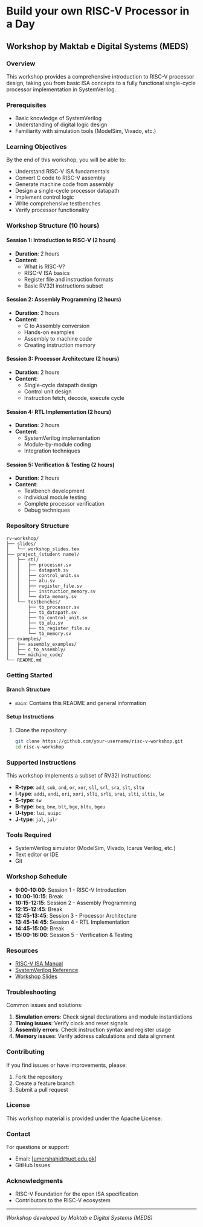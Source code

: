 # Build your own RISC-V Processor in a Day
## Workshop by Maktab e Digital Systems (MEDS)

### Overview
This workshop provides a comprehensive introduction to RISC-V processor design, taking you from basic ISA concepts to a fully functional single-cycle processor implementation in SystemVerilog.

### Prerequisites
- Basic knowledge of SystemVerilog
- Understanding of digital logic design
- Familiarity with simulation tools (ModelSim, Vivado, etc.)

### Learning Objectives
By the end of this workshop, you will be able to:
- Understand RISC-V ISA fundamentals
- Convert C code to RISC-V assembly
- Generate machine code from assembly
- Design a single-cycle processor datapath
- Implement control logic
- Write comprehensive testbenches
- Verify processor functionality

### Workshop Structure (10 hours)

#### Session 1: Introduction to RISC-V (2 hours)
- **Duration**: 2 hours
- **Content**: 
  - What is RISC-V?
  - RISC-V ISA basics
  - Register file and instruction formats
  - Basic RV32I instructions subset

#### Session 2: Assembly Programming (2 hours)
- **Duration**: 2 hours
- **Content**:
  - C to Assembly conversion
  - Hands-on examples
  - Assembly to machine code
  - Creating instruction memory

#### Session 3: Processor Architecture (2 hours)
- **Duration**: 2 hours
- **Content**:
  - Single-cycle datapath design
  - Control unit design
  - Instruction fetch, decode, execute cycle

#### Session 4: RTL Implementation (2 hours)
- **Duration**: 2 hours
- **Content**:
  - SystemVerilog implementation
  - Module-by-module coding
  - Integration techniques

#### Session 5: Verification & Testing (2 hours)
- **Duration**: 2 hours
- **Content**:
  - Testbench development
  - Individual module testing
  - Complete processor verification
  - Debug techniques

### Repository Structure
```
rv-workshop/
├── slides/
│   └── workshop_slides.tex
├── project_(student name)/
│   ├── rtl/
│   │   ├── processor.sv
│   │   ├── datapath.sv
│   │   ├── control_unit.sv
│   │   ├── alu.sv
│   │   ├── register_file.sv
│   │   ├── instruction_memory.sv
│   │   └── data_memory.sv
│   └── testbenches/
│       ├── tb_processor.sv
│       ├── tb_datapath.sv
│       ├── tb_control_unit.sv
│       ├── tb_alu.sv
│       ├── tb_register_file.sv
│       └── tb_memory.sv
├── examples/
│   ├── assembly_examples/
│   ├── c_to_assembly/
│   └── machine_code/
└── README.md
```

### Getting Started

#### Branch Structure
- `main`: Contains this README and general information

#### Setup Instructions
1. Clone the repository:
   ```bash
   git clone https://github.com/your-username/risc-v-workshop.git
   cd risc-v-workshop
   ```

### Supported Instructions
This workshop implements a subset of RV32I instructions:
- **R-type**: `add`, `sub`, `and`, `or`, `xor`, `sll`, `srl`, `sra`, `slt`, `sltu`
- **I-type**: `addi`, `andi`, `ori`, `xori`, `slli`, `srli`, `srai`, `slti`, `sltiu`, `lw`
- **S-type**: `sw`
- **B-type**: `beq`, `bne`, `blt`, `bge`, `bltu`, `bgeu`
- **U-type**: `lui`, `auipc`
- **J-type**: `jal`, `jalr`

### Tools Required
- SystemVerilog simulator (ModelSim, Vivado, Icarus Verilog, etc.)
- Text editor or IDE
- Git

### Workshop Schedule
- **9:00-10:00**: Session 1 - RISC-V Introduction
- **10:00-10:15**: Break
- **10:15-12:15**: Session 2 - Assembly Programming
- **12:15-12:45**: Break
- **12:45-13:45**: Session 3 - Processor Architecture
- **13:45-14:45**: Session 4 - RTL Implementation
- **14:45-15:00**: Break
- **15:00-16:00**: Session 5 - Verification & Testing

### Resources
- [RISC-V ISA Manual](https://riscv.org/technical/specifications/)
- [SystemVerilog Reference](https://www.systemverilog.io/)
- [Workshop Slides](slides/workshop_slides.pdf)

### Troubleshooting
Common issues and solutions:
1. **Simulation errors**: Check signal declarations and module instantiations
2. **Timing issues**: Verify clock and reset signals
3. **Assembly errors**: Check instruction syntax and register usage
4. **Memory issues**: Verify address calculations and data alignment

### Contributing
If you find issues or have improvements, please:
1. Fork the repository
2. Create a feature branch
3. Submit a pull request

### License
This workshop material is provided under the Apache License.

### Contact
For questions or support:
- Email: [umershahid@uet.edu.pk]
- GitHub Issues

### Acknowledgments
- RISC-V Foundation for the open ISA specification
- Contributors to the RISC-V ecosystem

---
*Workshop developed by Maktab e Digital Systems (MEDS)*
